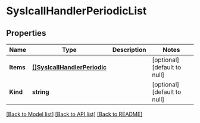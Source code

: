 # SysIcallHandlerPeriodicList

## Properties
Name | Type | Description | Notes
------------ | ------------- | ------------- | -------------
**Items** | [**[]SysIcallHandlerPeriodic**](sys_icall_handler_periodic.md) |  | [optional] [default to null]
**Kind** | **string** |  | [optional] [default to null]

[[Back to Model list]](../README.md#documentation-for-models) [[Back to API list]](../README.md#documentation-for-api-endpoints) [[Back to README]](../README.md)


